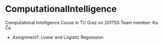 # ComputationalIntelligence
Computational Intelligence Couse in TU Graz on 2017SS
Team member: Ka Ča
- Assignment1: Linear and Logistic Regression
